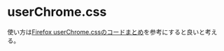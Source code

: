 # userChrome.css

使い方は[Firefox userChrome.cssのコードまとめ](https://www.bugbugnow.net/2018/04/firefox-userchromecss.html)を参考にすると良いと考える。
